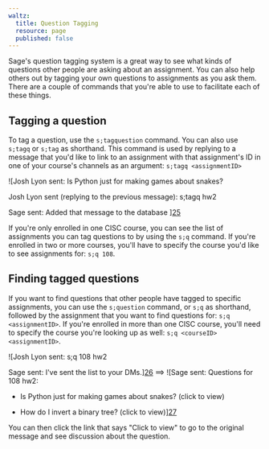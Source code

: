 ```yaml
---
waltz:
  title: Question Tagging
  resource: page
  published: false
---
```

Sage's question tagging system is a great way to see what kinds of questions other people are asking about an
assignment. You can also help others out by tagging your own questions to assignments as you ask them. There are a
couple of commands that you're able to use to facilitate each of these things.

## Tagging a question

To tag a question, use the `s;tagquestion` command. You can also use `s;tagq` or `s;tag` as shorthand. This command is
used by replying to a message that you'd like to link to an assignment with that assignment's ID in one of your course's
channels as an argument: `s;tagq <assignmentID>`

![Josh Lyon sent: Is Python just for making games about snakes?

Josh Lyon sent (replying to the previous message): s;tagq hw2

Sage sent: Added that message to the database ][25][25]

If you're only enrolled in one CISC course, you can see the list of assignments you can tag questions to by using the
`s;q` command. If you're enrolled in two or more courses, you'll have to specify the course you'd like to see
assignments for: `s;q 108`.

## Finding tagged questions

If you want to find questions that other people have tagged to specific assignments, you can use the `s;question`
command, or `s;q` as shorthand, followed by the assignment that you want to find questions for: `s;q <assignmentID>`. If
you're enrolled in more than one CISC course, you'll need to specify the course you're looking up as well: `s;q
<courseID> <assignmentID>`.

![Josh Lyon sent: s;q 108 hw2

Sage sent: I've sent the list to your DMs.][26][26] ==> ![Sage sent: Questions for 108 hw2:

  * Is Python just for making games about snakes? (click to view)

  * How do I invert a binary tree? (click to view)][27][27]

You can then click the link that says "Click to view" to go to the original message and see discussion about the
question.

   [25]: https://canvas.instructure.com/courses/2510334/files/124743054/preview?verifier=Opd803ZIkC7Lh9TutFzOxkWreXF04xxXva58bEJQ
   [26]: https://canvas.instructure.com/courses/2510334/files/124744481/preview?verifier=X5Ymm47gASbbmQlt2SVb948RwIGF2K2FwHyeNjPR
   [27]: https://canvas.instructure.com/courses/2510334/files/124744733/preview?verifier=8nseThmpUxL9E76Wm9lXzghHuBTDwEuktrvyLhMW